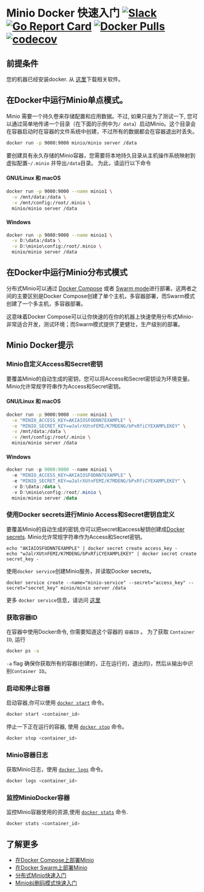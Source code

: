 # Minio Docker 快速入门 [![Slack](https://slack.minio.io/slack?type=svg)](https://slack.minio.io) [![Go Report Card](https://goreportcard.com/badge/minio/minio)](https://goreportcard.com/report/minio/minio) [![Docker Pulls](https://img.shields.io/docker/pulls/minio/minio.svg?maxAge=604800)](https://hub.docker.com/r/minio/minio/) [![codecov](https://codecov.io/gh/minio/minio/branch/master/graph/badge.svg)](https://codecov.io/gh/minio/minio)

## 前提条件
您的机器已经安装docker. 从 [这里](https://www.docker.com/community-edition#/download)下载相关软件。

## 在Docker中运行Minio单点模式。
Minio 需要一个持久卷来存储配置和应用数据。不过, 如果只是为了测试一下, 您可以通过简单地传递一个目录（在下面的示例中为`/ data`）启动Minio。这个目录会在容器启动时在容器的文件系统中创建，不过所有的数据都会在容器退出时丢失。

```sh
docker run -p 9000:9000 minio/minio server /data
```

要创建具有永久存储的Minio容器，您需要将本地持久目录从主机操作系统映射到虚拟配置`~/.minio` 并导出`/data`目录。 为此，请运行以下命令

#### GNU/Linux 和 macOS
```sh
docker run -p 9000:9000 --name minio1 \
  -v /mnt/data:/data \
  -v /mnt/config:/root/.minio \
  minio/minio server /data
```

#### Windows
```sh
docker run -p 9000:9000 --name minio1 \
  -v D:\data:/data \
  -v D:\minio\config:/root/.minio \
  minio/minio server /data
```

## 在Docker中运行Minio分布式模式
分布式Minio可以通过 [Docker Compose](https://docs.minio.io/cn/deploy-minio-on-docker-compose) 或者 [Swarm mode](https://docs.minio.io/cn/deploy-minio-on-docker-swarm)进行部署。这两者之间的主要区别是Docker Compose创建了单个主机，多容器部署，而Swarm模式创建了一个多主机，多容器部署。

这意味着Docker Compose可以让你快速的在你的机器上快速使用分布式Minio-非常适合开发，测试环境；而Swarm模式提供了更健壮，生产级别的部署。

## Minio Docker提示

### Minio自定义Access和Secret密钥
要覆盖Minio的自动生成的密钥，您可以将Access和Secret密钥设为环境变量。 Minio允许常规字符串作为Access和Secret密钥。

#### GNU/Linux 和 macOS
```sh
docker run -p 9000:9000 --name minio1 \
  -e "MINIO_ACCESS_KEY=AKIAIOSFODNN7EXAMPLE" \
  -e "MINIO_SECRET_KEY=wJalrXUtnFEMI/K7MDENG/bPxRfiCYEXAMPLEKEY" \
  -v /mnt/data:/data \
  -v /mnt/config:/root/.minio \
  minio/minio server /data
```

#### Windows
```powershell
docker run -p 9000:9000 --name minio1 \
  -e "MINIO_ACCESS_KEY=AKIAIOSFODNN7EXAMPLE" \
  -e "MINIO_SECRET_KEY=wJalrXUtnFEMI/K7MDENG/bPxRfiCYEXAMPLEKEY" \
  -v D:\data:/data \
  -v D:\minio\config:/root/.minio \
  minio/minio server /data
```

### 使用Docker secrets进行Minio Access和Secret密钥自定义
要覆盖Minio的自动生成的密钥,你可以把secret和access秘钥创建成[Docker secrets](https://docs.docker.com/engine/swarm/secrets/). Minio允许常规字符串作为Access和Secret密钥。

```
echo "AKIAIOSFODNN7EXAMPLE" | docker secret create access_key -
echo "wJalrXUtnFEMI/K7MDENG/bPxRfiCYEXAMPLEKEY" | docker secret create secret_key -
```

使用`docker service`创建Minio服务，并读取Docker secrets。
```
docker service create --name="minio-service" --secret="access_key" --secret="secret_key" minio/minio server /data
```

更多 `docker service`信息，请访问 [这里](https://docs.docker.com/engine/swarm/how-swarm-mode-works/services/)

### 获取容器ID
在容器中使用Docker命令, 你需要知道这个容器的 `容器ID` 。 为了获取 `Container ID`, 运行

```sh
docker ps -a
```

`-a` flag 确保你获取所有的容器(创建的，正在运行的，退出的)，然后从输出中识别`Container ID`。

### 启动和停止容器
启动容器,你可以使用 [`docker start`](https://docs.docker.com/engine/reference/commandline/start/) 命令。

```sh
docker start <container_id>
```

停止一下正在运行的容器, 使用 [`docker stop`](https://docs.docker.com/engine/reference/commandline/stop/) 命令。
```sh
docker stop <container_id>
```

### Minio容器日志
获取Minio日志，使用 [`docker logs`](https://docs.docker.com/engine/reference/commandline/logs/) 命令。

```sh
docker logs <container_id>
```

### 监控MinioDocker容器
监控Minio容器使用的资源,使用 [`docker stats`](https://docs.docker.com/engine/reference/commandline/stats/) 命令.

```sh
docker stats <container_id>
```

## 了解更多

* [在Docker Compose上部署Minio](https://docs.minio.io/cn/deploy-minio-on-docker-compose)
* [在Docker Swarm上部署Minio](https://docs.minio.io/cn/deploy-minio-on-docker-swarm)
* [分布式Minio快速入门](https://docs.minio.io/cn/distributed-minio-quickstart-guide)
* [Minio纠删码模式快速入门](https://docs.minio.io/cn/minio-erasure-code-quickstart-guide)
